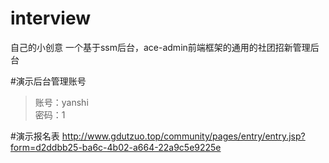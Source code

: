 # interview
自己的小创意 一个基于ssm后台，ace-admin前端框架的通用的社团招新管理后台

#演示后台管理账号 

> 账号：yanshi  
> 密码：1 

#演示报名表
http://www.gdutzuo.top/community/pages/entry/entry.jsp?form=d2ddbb25-ba6c-4b02-a664-22a9c5e9225e
